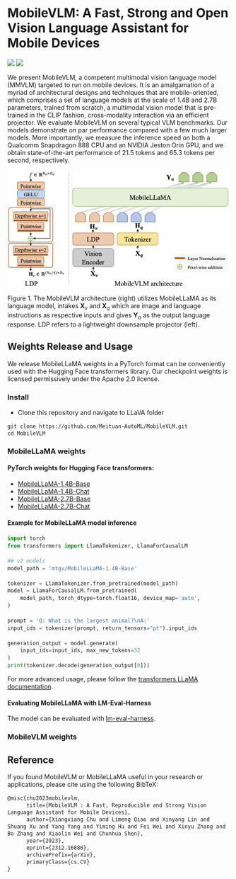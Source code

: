 #  MobileVLM: A Fast, Strong and Open Vision Language Assistant for Mobile Devices

<a href='https://github.com/Meituan-AutoML/MobileVLM'><img src='https://img.shields.io/badge/Project-Page-Green'></a>
<a href='https://arxiv.org/abs/2312.16886'><img src='https://img.shields.io/badge/Paper-Arxiv-red'></a>

We present MobileVLM, a competent multimodal vision language model (MMVLM) targeted to run on mobile devices. It is an amalgamation of a myriad of architectural designs and techniques that are mobile-oriented, which comprises a set of language models at the scale of 1.4B and 2.7B parameters, trained from scratch, a multimodal vision model that is pre-trained in the CLIP fashion, cross-modality interaction via an efficient projector. We evaluate MobileVLM on several typical VLM benchmarks. Our models demonstrate on par performance compared with a few much larger models. More importantly, we measure the inference speed on both a Qualcomm Snapdragon 888 CPU and an NVIDIA Jeston Orin GPU, and we obtain state-of-the-art performance of 21.5 tokens and 65.3 tokens per second, respectively.

![MobileVLM Architecture](mobilellava.png)

Figure 1. The MobileVLM architecture (right) utilizes MobileLLaMA as its language model, intakes $\mathbf{X}_v$ and $\mathbf{X}_q$ which are image and language instructions as respective inputs and gives $\mathbf{Y}_a$ as the output language response. LDP refers to a lightweight downsample projector (left).

## Weights Release and Usage
We release MobileLLaMA weights in a PyTorch format can be conveniently used with the Hugging Face transformers library. Our checkpoint weights is licensed permissively under the Apache 2.0 license.

### Install
- Clone this repository and navigate to LLaVA folder
```shell
git clone https://github.com/Meituan-AutoML/MobileVLM.git
cd MobileVLM
```

### MobileLLaMA weights

#### PyTorch weights for Hugging Face transformers:
- [MobileLLaMA-1.4B-Base](https://huggingface.co/mtgv/MobileLLaMA-1.4B-Base)
- [MobileLLaMA-1.4B-Chat](https://huggingface.co/mtgv/MobileLLaMA-1.4B-Chat)
- [MobileLLaMA-2.7B-Base](https://huggingface.co/mtgv/MobileLLaMA-2.7B-Base)
- [MobileLLaMA-2.7B-Chat](https://huggingface.co/mtgv/MobileLLaMA-2.7B-Chat)

#### Example for MobileLLaMA model inference
```python
import torch
from transformers import LlamaTokenizer, LlamaForCausalLM

## v2 models
model_path = 'mtgv/MobileLLaMA-1.4B-Base'

tokenizer = LlamaTokenizer.from_pretrained(model_path)
model = LlamaForCausalLM.from_pretrained(
    model_path, torch_dtype=torch.float16, device_map='auto',
)

prompt = 'Q: What is the largest animal?\nA:'
input_ids = tokenizer(prompt, return_tensors="pt").input_ids

generation_output = model.generate(
    input_ids=input_ids, max_new_tokens=32
)
print(tokenizer.decode(generation_output[0]))
```
For more advanced usage, please follow the [transformers LLaMA documentation](https://huggingface.co/docs/transformers/main/model_doc/llama).

#### Evaluating MobileLLaMA with LM-Eval-Harness
The model can be evaluated with [lm-eval-harness](https://github.com/EleutherAI/lm-evaluation-harness). 


### MobileVLM weights 


## Reference

If you found MobileVLM or MobileLLaMA useful in your research or applications, please cite using the following BibTeX:
```
@misc{chu2023mobilevlm,
      title={MobileVLM : A Fast, Reproducible and Strong Vision Language Assistant for Mobile Devices}, 
      author={Xiangxiang Chu and Limeng Qiao and Xinyang Lin and Shuang Xu and Yang Yang and Yiming Hu and Fei Wei and Xinyu Zhang and Bo Zhang and Xiaolin Wei and Chunhua Shen},
      year={2023},
      eprint={2312.16886},
      archivePrefix={arXiv},
      primaryClass={cs.CV}
}
```